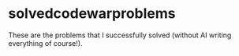 # solvedcodewarproblems

These are the problems that I successfully solved (without AI writing everything of course!).
